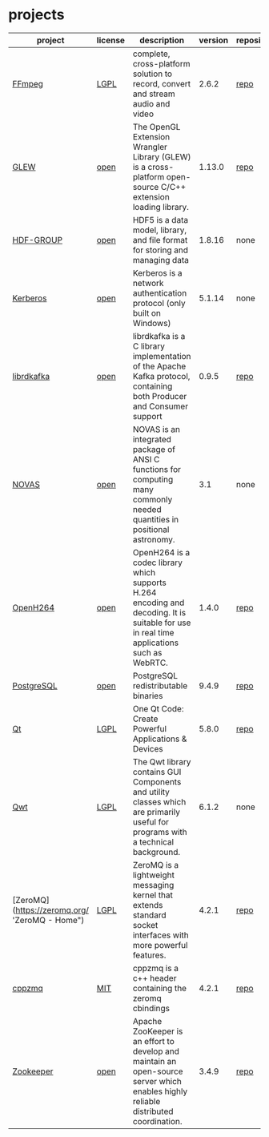 # projects

|project|license|description|version|repository|patch/diff|
|-------|-------|-----------|-------|----------|----------|
|[FFmpeg](https://www.ffmpeg.org/ 'FFmpeg website')|[LGPL](https://www.ffmpeg.org/legal.html 'Lesser GPL v2.1')|complete, cross-platform solution to record, convert and stream audio and video|2.6.2|[repo](https://github.com/distributepro/FFmpeg 'forked FFmpeg repo on github')|[diff](https://github.com/distributepro/FFmpeg/compare/FFmpeg:n2.6.2...xp2.6.2 'patch/diff')|
|[GLEW](http://glew.sourceforge.net/ 'The OpenGL Extension Wrangler Library')|[open](http://glew.sourceforge.net/credits.html 'Modified BSD, Mesa 3-D (MIT), and Khronos (MIT)')|The OpenGL Extension Wrangler Library (GLEW) is a cross-platform open-source C/C++ extension loading library.|1.13.0|[repo](https://github.com/nigels-com/glew 'GLEW repo on github')|none|
|[HDF-GROUP](http://www.hdfgroup.org 'The HDF Group')|[open](https://www.hdfgroup.org/ftp/HDF5/current/src/unpacked/COPYING 'HDF5 License')|HDF5 is a data model, library, and file format for storing and managing data|1.8.16|none|[diff](https://github.com/distributePro/ovsrpro/blob/master/patches/hdf5.patch 'patch/diff')|
|[Kerberos](http://web.mit.edu/kerberos/ 'Kerberos')|[open](http://web.mit.edu/kerberos/krb5-1.14/doc/mitK5license.html 'MIT Kerberos License information')|Kerberos is a network authentication protocol (only built on Windows)|5.1.14|none|none|
|[librdkafka](https://github.com/edenhill/librdkafka 'librdkafka on github')|[open](https://github.com/edenhill/librdkafka/blob/master/LICENSE '2-clause BSD license')|librdkafka is a C library implementation of the Apache Kafka protocol, containing both Producer and Consumer support|0.9.5|[repo](https://github.com/distributePro/librdkafka 'distributePro fork of librdkafka repo on github')|[diff](https://github.com/distributePro/librdkafka/compare/edenhill:v0.9.5...xp-v0.9.5 'patch/diff') [win-diff](https://github.com/distributePro/ovsrpro/blob/master/patches/librdkafka-windows.patch 'patch/diff (Windows only)')|
|[NOVAS](http://aa.usno.navy.mil/software/novas/novas_info.php 'NOVAS')|[open](http://aa.usno.navy.mil/software/novas/novas_c/README.txt '(See Section IV. Using NOVAS in Your Applications)')|NOVAS is an integrated package of ANSI C functions for computing many commonly needed quantities in positional astronomy.|3.1|none|[diff](https://github.com/distributePro/ovsrpro/blob/master/patches/novas.patch 'patch/diff')|
|[OpenH264](http://www.openh264.org/ 'OpenH264 website')|[open](http://http://www.openh264.org/LICENSE.txt 'Two-Clause BSD')|OpenH264 is a codec library which supports H.264 encoding and decoding. It is suitable for use in real time applications such as WebRTC.|1.4.0|[repo](https://github.com/distributepro/openh264 'forked openh264 repo on github')|[diff](https://github.com/distributepro/openh264/compare/cisco:v1.4.0...xp-v1.4.0 'patch/diff')|
|[PostgreSQL](http://www.postgresql.org/ 'PostgreSQL')|[open](http://www.postgresql.org/about/licence 'PostgreSQL license')|PostgreSQL redistributable binaries|9.4.9|[repo](https://github.com/postgres/postgres 'Mirror of the official PostgreSQL GIT repository on github')|none|
|[Qt](http://qt.io/ 'Qt - Home')|[LGPL](http://www.qt.io/qt-licensing-terms/ 'LGPL')|One Qt Code: Create Powerful Applications & Devices|5.8.0|[repo](http://code.qt.io/cgit/qt/qt5.git 'Qt5 main repo')|[diff](https://github.com/distributePro/ovsrpro/blob/master/patches/qt5.patch 'patch/diff')|
|[Qwt](http://http://qwt.sourceforge.net/ 'Qwt - Qt Widgets for Technical Applications')|[LGPL](http://qwt.sourceforge.net/qwtlicense.html 'LGPL with exceptions')|The Qwt library contains GUI Components and utility classes which are primarily useful for programs with a technical background.|6.1.2|none|[diff](https://github.com/distributePro/ovsrpro/blob/master/patches/qwtconfig.pri.patch 'patch/diff')|
|[ZeroMQ](https://zeromq.org/ 'ZeroMQ - Home")|[LGPL](https://github.com/zeromq/libzmq/blob/master/README.md/ 'LGPL v3')|ZeroMQ is a lightweight messaging kernel that extends standard socket interfaces with more powerful features.|4.2.1|[repo](https://github.com/zeromq/libzmq.git)|none|
|[cppzmq](https://github.com/zeromq/cppzmq/tree/v4.2.1 'cppzmq')|[MIT](https://github.com/zeromq/cppzmq/blob/v4.2.1/LICENSE 'MIT')|cppzmq is a c++ header containing the zeromq cbindings|4.2.1|[repo](https://github.com/zeromq/cppzmq/blob/v4.2.1)|none|
|[Zookeeper](https://zookeeper.apache.org/ 'Zookeeper - Home')|[open](http://www.apache.org/licenses/ 'Apache V2.0')|Apache ZooKeeper is an effort to develop and maintain an open-source server which enables highly reliable distributed coordination.|3.4.9|[repo](https://github.com/apache/zookeeper.git 'Zookeeper main repo')|[diff](https://github.com/distributePro/ovsrpro/blob/master/patches/zookeeper-windows.patch 'patch/diff (Windows only)')|
